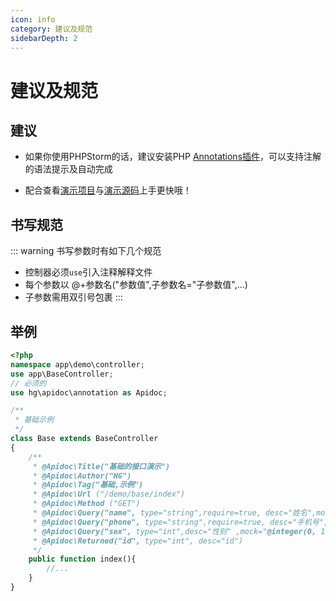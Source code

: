 ```yaml
---
icon: info
category: 建议及规范
sidebarDepth: 2
---
```


# 建议及规范

## 建议
- 如果你使用PHPStorm的话，建议安装PHP [Annotations插件](https://plugins.jetbrains.com/plugin/7320-php-annotations)，可以支持注解的语法提示及自动完成

- 配合查看[演示项目](https://apidoc.demo.hg-code.com/apidoc/?appKey=admin)与[演示源码](https://github.com/HGthecode/thinkphp-apidoc-demo)上手更快哦！



## 书写规范
::: warning 书写参数时有如下几个规范
- 控制器必须`use`引入注释解释文件
- 每个参数以 @+参数名("参数值",子参数名="子参数值",...)
- 子参数需用双引号包裹
:::

## 举例
```php
<?php
namespace app\demo\controller;
use app\BaseController;
// 必须的
use hg\apidoc\annotation as Apidoc;

/**
 * 基础示例
 */
class Base extends BaseController
{
    /**
     * @Apidoc\Title("基础的接口演示")
     * @Apidoc\Author("HG")
     * @Apidoc\Tag("基础,示例")
     * @Apidoc\Url ("/demo/base/index")
     * @Apidoc\Method ("GET")
     * @Apidoc\Query("name", type="string",require=true, desc="姓名",mock="@name")
     * @Apidoc\Query("phone", type="string",require=true, desc="手机号",mock="@phone")
     * @Apidoc\Query("sex", type="int",desc="性别" ,mock="@integer(0, 1)")
     * @Apidoc\Returned("id", type="int", desc="id")
     */
    public function index(){
        //...
    }
}
```